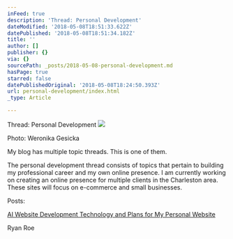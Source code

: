 ```yaml
---
inFeed: true
description: 'Thread: Personal Development'
dateModified: '2018-05-08T18:51:33.622Z'
datePublished: '2018-05-08T18:51:34.182Z'
title: ''
author: []
publisher: {}
via: {}
sourcePath: _posts/2018-05-08-personal-development.md
hasPage: true
starred: false
datePublishedOriginal: '2018-05-08T18:24:50.393Z'
url: personal-development/index.html
_type: Article

---
```

Thread: Personal Development
![](https://the-grid-user-content.s3-us-west-2.amazonaws.com/f5514780-a3ea-40a0-98f4-734b40792519.jpg)

Photo: Weronika Gesicka

My blog has multiple topic threads. This is one of them.

The personal development thread consists of topics that pertain to building my professional career and my own online presence. I am currently working on creating an online presence for multiple clients in the Charleston area. These sites will focus on e-commerce and small businesses.

Posts:

[AI Website Development Technology and Plans for My Personal Website][0]

Ryan Roe

[0]: http://ryanroe.io/what-is-the-grid-and-why-i-am-using-it-for-my-website